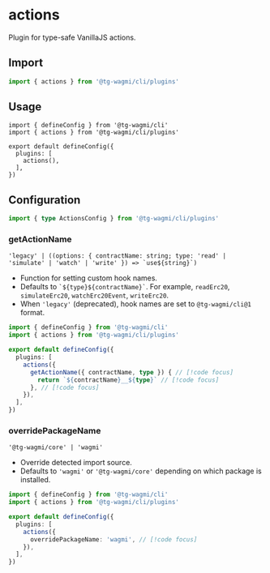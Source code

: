 # actions

Plugin for type-safe VanillaJS actions.

## Import

```ts
import { actions } from '@tg-wagmi/cli/plugins'
```

## Usage

```ts{2,6}
import { defineConfig } from '@tg-wagmi/cli'
import { actions } from '@tg-wagmi/cli/plugins'

export default defineConfig({
  plugins: [
    actions(),
  ],
})
```

## Configuration

```ts
import { type ActionsConfig } from '@tg-wagmi/cli/plugins'
```

### getActionName

`` 'legacy' | ((options: { contractName: string; type: 'read' | 'simulate' | 'watch' | 'write' }) => `use${string}`) ``

- Function for setting custom hook names.
- Defaults to `` `${type}${contractName}` ``. For example, `readErc20`, `simulateErc20`, `watchErc20Event`, `writeErc20`.
- When `'legacy'` (deprecated), hook names are set to `@tg-wagmi/cli@1` format.

```ts
import { defineConfig } from '@tg-wagmi/cli'
import { actions } from '@tg-wagmi/cli/plugins'

export default defineConfig({
  plugins: [
    actions({
      getActionName({ contractName, type }) { // [!code focus]
        return `${contractName}__${type}` // [!code focus]
      }, // [!code focus]
    }),
  ],
})
```

### overridePackageName

`'@tg-wagmi/core' | 'wagmi'`

- Override detected import source.
- Defaults to `'wagmi'` or `'@tg-wagmi/core'` depending on which package is installed.

```ts
import { defineConfig } from '@tg-wagmi/cli'
import { actions } from '@tg-wagmi/cli/plugins'

export default defineConfig({
  plugins: [
    actions({
      overridePackageName: 'wagmi', // [!code focus]
    }),
  ],
})
```

